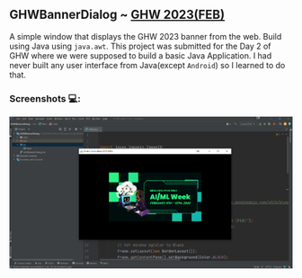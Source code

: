 ## GHWBannerDialog ~ [GHW 2023(FEB)](https://ghw.mlh.io)

A simple window that displays the GHW 2023 banner from the web. Build using Java using `java.awt`. This project was submitted for the Day 2 of GHW where we were supposed to build a basic Java Application. I had never built any user interface from Java(except `Android`) so I learned to do that.


### Screenshots 💻:

![img](/screenshots/ghw_window.png)